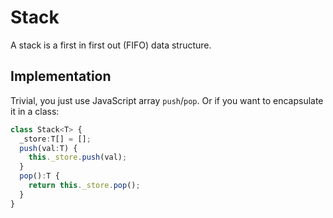 # Stack
A stack is a first in first out (FIFO) data structure.

## Implementation 
Trivial, you just use JavaScript array `push`/`pop`. Or if you want to encapsulate it in a class:

```ts
class Stack<T> {
  _store:T[] = [];
  push(val:T) {
    this._store.push(val);
  }
  pop():T {
    return this._store.pop();
  }
}
```
